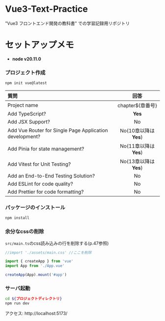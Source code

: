 # Vue3-Text-Practice
"Vue3 フロントエンド開発の教科書" での学習記録用リポジトリ

# セットアップメモ
- **node v20.11.0**

### プロジェクト作成
```bash
npm init vue@latest
```
|質問|回答|
|:---|:---:|
|Project name|chapter${章番号}|
|Add TypeScript?|**Yes**|
|Add JSX Support?|No|
|Add Vue Router for Single Page Application development?|No(10章以降は**Yes**)|
|Add Pinia for state management?|No(11章以降は**Yes**)|
|Add Vitest for Unit Testing?|No(13章以降は**Yes**)|
|Add an End-to-End Testing Solution?|No|
|Add ESLint for code quality?|No|
|Add Prettier for code formatting?|No|

### パッケージのインストール
```bash
npm install
```

### 余分なcssの削除
`src/main.ts`のcss読み込みの行を削除する(p.47参照)
```ts
//import './assets/main.css' //ここを削除

import { createApp } from 'vue'
import App from './App.vue'

createApp(App).mount('#app')

```

### サーバ起動
```bash
cd ${プロジェクトディレクトリ}
npm run dev
```
アクセス: http://localhost:5173/